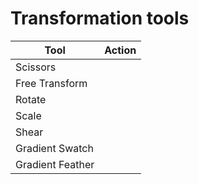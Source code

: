 # Transformation tools

| Tool | Action |
| --- | --- |
| Scissors |  |
| Free Transform |  |
| Rotate |  |
| Scale |  |
| Shear |  |
| Gradient Swatch |  |
| Gradient Feather |  |

